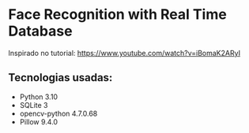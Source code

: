 # Face Recognition with Real Time Database
Inspirado no tutorial: https://www.youtube.com/watch?v=iBomaK2ARyI

## Tecnologias usadas:
- Python 3.10 
- SQLite 3
- opencv-python 4.7.0.68
- Pillow 9.4.0 